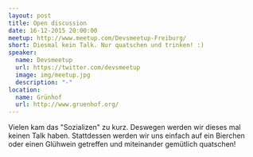```yaml
---
layout: post
title: Open discussion
date: 16-12-2015 20:00:00
meetup: http://www.meetup.com/Devsmeetup-Freiburg/
short: Diesmal kein Talk. Nur quatschen und trinken! :)
speaker:
  name: Devsmeetup
  url: https://twitter.com/devsmeetup
  image: img/meetup.jpg
  description: "-"
location:
  name: Grünhof
  url: http://www.gruenhof.org/
---
```


Vielen kam das "Sozializen" zu kurz. Deswegen werden wir dieses mal keinen Talk haben.
Stattdessen werden wir uns einfach auf ein Bierchen oder einen Glühwein getreffen und miteinander gemütlich quatschen!